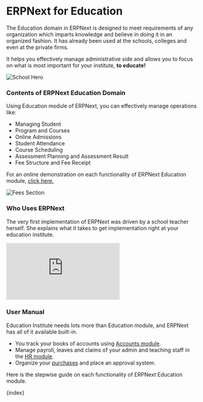 <!-- add-breadcrumbs -->
# ERPNext for Education

The Education domain in ERPNext is designed to meet requirements of any organization which imparts knowledge and believe in doing it in an organized fashion. It has already been used at the schools, colleges and even at the private firms. 

It helps you effectively manage administrative side and allows you to focus on what is most important for your institute, **to educate!**

<img class="screenshot" alt="School Hero" src="{{docs_base_url}}/assets/img/education/school-hero.png">

### Contents of ERPNext Education Domain

Using Education module of ERPNext, you can effectively manage operations like:

- Managing Student
- Program and Courses
- Online Admissions
- Student Attendance
- Course Scheduling
- Assessment Planning and Assessment Result
- Fee Structure and Fee Receipt

For an online demonstration on each functionality of ERPNext Education module, [click here.](https://www.youtube.com/watch?v=f6foQOyGzdA&list=PL3lFfCEoMxvxyjnARY_C1zLoOE55LcMKB)

<img class="screenshot" alt="Fees Section" src="{{docs_base_url}}/assets/img/education/assessment.png">

### Who Uses ERPNext

The very first implementation of ERPNext was driven by a school teacher herself. She explains what it takes to get implementation right at your education institute.

<div>
    <div class='embed-container'>
        <iframe src='https://www.youtube.com/embed/t8ZDDq4qtIk?end=52' frameborder='0' allowfullscreen>
        </iframe>
    </div>
<div>

### User Manual

Education Institute needs lots more than Education module, and ERPNext has all of it available built-in.

- You track your books of accounts using [Accounts module](/docs/user/manual/en/accounts.html).
- Manage payroll, leaves and claims of your admin and teaching staff in the [HR module](/docs/user/manual/en/human-resources.html).
- Organize your [purchases](/docs/user/manual/en/buying.html) and place an approval system.

Here is the stepwise guide on each functionality of ERPNext Education module.

{index}